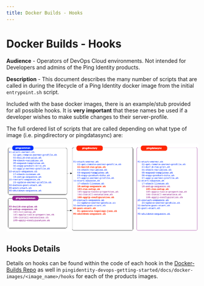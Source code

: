 ```yaml
---
title: Docker Builds - Hooks
---
```

# Docker Builds - Hooks

**Audience** - Operators of DevOps Cloud environments. Not intended for Developers and admins of the Ping Identity products.

**Description** - This document describes the many number of scripts that are called in during the lifecycle of a Ping Identity docker image from the initial `entrypoint.sh` script.

Included with the base docker images, there is an example/stub provided for all possible hooks. It is **very important** that these names be used if a developer wishes to make subtle changes to their server-profile.

The full ordered list of scripts that are called depending on what type of image \(i.e. pingdirectory or pingdatasync\) are:

![](../images/DOCKER_BUILDS_HOOKS_1.png)

## Hooks Details
Details on hooks can be found within the code of each hook in the [Docker-Builds Repo](https://github.com/pingidentity/pingidentity-docker-builds) as well in `pingidentity-devops-getting-started/docs/docker-images/<image_name>/hooks` for each of the products images.
